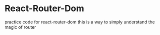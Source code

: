 # React-Router-Dom
practice code for react-router-dom
this is a way to simply understand the magic of router 
